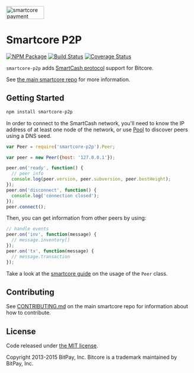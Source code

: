 <img src="http://smartcore.io/css/images/smartcore-p2p.svg" alt="smartcore payment protocol" height="35" width="102">

Smartcore P2P
=======

[![NPM Package](https://img.shields.io/npm/v/smartcore-p2p.svg?style=flat-square)](https://www.npmjs.org/package/smartcore-p2p)
[![Build Status](https://img.shields.io/travis/msg768/smartcore-p2p.svg?branch=master&style=flat-square)](https://travis-ci.org/msg768/smartcore-p2p)
[![Coverage Status](https://img.shields.io/coveralls/msg768/smartcore-p2p.svg?style=flat-square)](https://coveralls.io/r/msg768/smartcore-p2p?branch=master)

`smartcore-p2p` adds [SmartCash protocol](https://en.bitcoin.it/wiki/Protocol_documentation) support for Bitcore.

See [the main smartcore repo](https://github.com/msg768/smartcore) for more information.

## Getting Started

```sh
npm install smartcore-p2p
```
In order to connect to the SmartCash network, you'll need to know the IP address of at least one node of the network, or use [Pool](/docs/pool.md) to discover peers using a DNS seed.

```javascript
var Peer = require('smartcore-p2p').Peer;

var peer = new Peer({host: '127.0.0.1'});

peer.on('ready', function() {
  // peer info
  console.log(peer.version, peer.subversion, peer.bestHeight);
});
peer.on('disconnect', function() {
  console.log('connection closed');
});
peer.connect();
```

Then, you can get information from other peers by using:

```javascript
// handle events
peer.on('inv', function(message) {
  // message.inventory[]
});
peer.on('tx', function(message) {
  // message.transaction
});
```

Take a look at the [smartcore guide](http://smartcore.io/guide/peer.html) on the usage of the `Peer` class.

## Contributing

See [CONTRIBUTING.md](https://github.com/msg768/smartcore/blob/master/CONTRIBUTING.md) on the main smartcore repo for information about how to contribute.

## License

Code released under [the MIT license](https://github.com/msg768/smartcore/blob/master/LICENSE).

Copyright 2013-2015 BitPay, Inc. Bitcore is a trademark maintained by BitPay, Inc.
